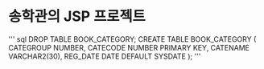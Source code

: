 # 송학관의 JSP 프로젝트

''' sql
DROP TABLE BOOK_CATEGORY;
CREATE TABLE BOOK_CATEGORY (
	CATEGROUP	NUMBER,
	CATECODE	NUMBER PRIMARY KEY,
	CATENAME	VARCHAR2(30),
	REG_DATE	DATE DEFAULT SYSDATE
);
'''
